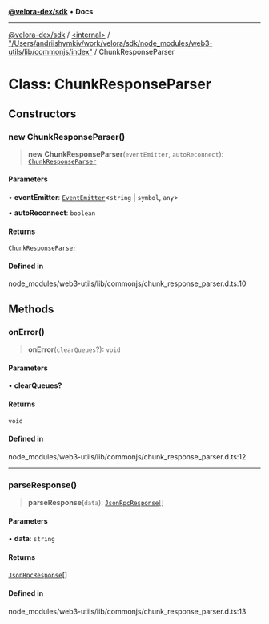[**@velora-dex/sdk**](../../../../README.md) • **Docs**

***

[@velora-dex/sdk](../../../../globals.md) / [\<internal\>](../../../README.md) / ["/Users/andriishymkiv/work/velora/sdk/node\_modules/web3-utils/lib/commonjs/index"](../README.md) / ChunkResponseParser

# Class: ChunkResponseParser

## Constructors

### new ChunkResponseParser()

> **new ChunkResponseParser**(`eventEmitter`, `autoReconnect`): [`ChunkResponseParser`](ChunkResponseParser.md)

#### Parameters

• **eventEmitter**: [`EventEmitter`](../../../classes/EventEmitter.md)\<`string` \| `symbol`, `any`\>

• **autoReconnect**: `boolean`

#### Returns

[`ChunkResponseParser`](ChunkResponseParser.md)

#### Defined in

node\_modules/web3-utils/lib/commonjs/chunk\_response\_parser.d.ts:10

## Methods

### onError()

> **onError**(`clearQueues`?): `void`

#### Parameters

• **clearQueues?**

#### Returns

`void`

#### Defined in

node\_modules/web3-utils/lib/commonjs/chunk\_response\_parser.d.ts:12

***

### parseResponse()

> **parseResponse**(`data`): [`JsonRpcResponse`](../../../type-aliases/JsonRpcResponse.md)[]

#### Parameters

• **data**: `string`

#### Returns

[`JsonRpcResponse`](../../../type-aliases/JsonRpcResponse.md)[]

#### Defined in

node\_modules/web3-utils/lib/commonjs/chunk\_response\_parser.d.ts:13
